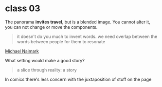 # class 03

The panorama **invites travel**, but is a blended image. You cannot alter it, you can not change or move the components.

> it doesn't do you much to invent words. we need overlap between the words between people for them to resonate


[Michael Naimark](http://www.naimark.net/)

What setting would make a good story?

> a slice through reality: a story

In comics there's less concern with the juxtaposition of stuff on the page
